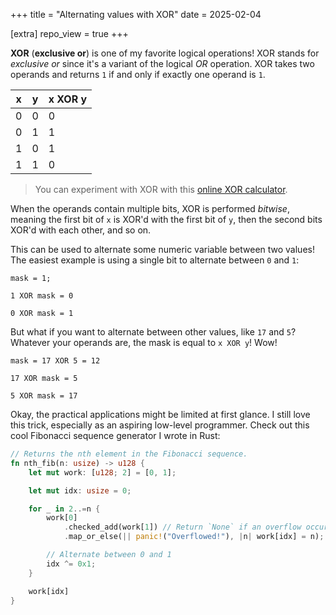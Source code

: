 +++
title = "Alternating values with XOR"
date = 2025-02-04

[extra]
repo_view = true
+++
<link rel="apple-touch-icon" sizes="180x180" href="/favicon/apple-touch-icon.png">
<link rel="icon" type="image/png" sizes="32x32" href="/favicon/favicon-32x32.png">
<link rel="icon" type="image/png" sizes="16x16" href="/favicon/favicon-16x16.png">
<link rel="manifest" href="/favicon/site.webmanifest">

__XOR__ (__exclusive or__) is one of my favorite logical operations! XOR stands for _exclusive or_ since it's a variant of the logical _OR_ operation. XOR takes two operands and returns `1` if and only if exactly one operand is `1`.

| x | y | x XOR y |
| - | - | - | 
| 0 | 0 | 0 |
| 0 | 1 | 1 |
| 1 | 0 | 1 |
| 1 | 1 | 0 |

> You can experiment with XOR with this [online XOR calculator](https://xor.pw/#).

When the operands contain multiple bits, XOR is performed _bitwise_, meaning the first bit of `x` is XOR'd with the first bit of `y`, then the second bits XOR'd with each other, and so on.

This can be used to alternate some numeric variable between two values! The easiest example is using a single bit to alternate between `0` and `1`:

```
mask = 1;

1 XOR mask = 0

0 XOR mask = 1
```

But what if you want to alternate between other values, like `17` and `5`? Whatever your operands are, the mask is equal to `x XOR y`! Wow!

```
mask = 17 XOR 5 = 12

17 XOR mask = 5

5 XOR mask = 17
```

Okay, the practical applications might be limited at first glance. I still love this trick, especially as an aspiring low-level programmer. Check out this cool Fibonacci sequence generator I wrote in Rust:

```rust
// Returns the nth element in the Fibonacci sequence.
fn nth_fib(n: usize) -> u128 {
    let mut work: [u128; 2] = [0, 1];

    let mut idx: usize = 0;

    for _ in 2..=n {
        work[0]
            .checked_add(work[1]) // Return `None` if an overflow occurs.
            .map_or_else(|| panic!("Overflowed!"), |n| work[idx] = n);

        // Alternate between 0 and 1
        idx ^= 0x1;
    }

    work[idx]
}
```
